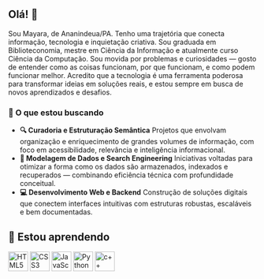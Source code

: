 ## Olá! 👋

Sou Mayara, de Ananindeua/PA. Tenho uma trajetória que conecta informação, tecnologia e inquietação criativa. Sou graduada em Biblioteconomia, mestre em Ciência da Informação e atualmente curso Ciência da Computação. Sou movida por problemas e curiosidades — gosto de entender como as coisas funcionam, por que funcionam, e como podem funcionar melhor. Acredito que a tecnologia é uma ferramenta poderosa para transformar ideias em soluções reais, e estou sempre em busca de novos aprendizados e desafios.

### 🤝 O que estou buscando

- **🔍 Curadoria e Estruturação Semântica**
Projetos que envolvam organização e enriquecimento de grandes volumes de informação, com foco em acessibilidade, relevância e inteligência informacional.
- **🧠 Modelagem de Dados e Search Engineering**
Iniciativas voltadas para otimizar a forma como os dados são armazenados, indexados e recuperados — combinando eficiência técnica com profundidade conceitual.
- **💻 Desenvolvimento Web e Backend**
Construção de soluções digitais que conectem interfaces intuitivas com estruturas robustas, escaláveis e bem documentadas.


## 🚀 Estou aprendendo

<p align="left">
  <img src="https://cdn.jsdelivr.net/gh/devicons/devicon@latest/icons/html5/html5-original.svg" width="40" height="40" alt="HTML5"/>
  <img src="https://cdn.jsdelivr.net/gh/devicons/devicon@latest/icons/css3/css3-original.svg" width="40" height="40" alt="CSS3"/>
  <img src="https://cdn.jsdelivr.net/gh/devicons/devicon@latest/icons/javascript/javascript-original.svg" width="40" height="40" alt="JavaScript"/>
  <img src="https://cdn.jsdelivr.net/gh/devicons/devicon@latest/icons/python/python-original.svg" width="40" height="40" alt="Python"/>
  <img src="https://cdn.jsdelivr.net/gh/devicons/devicon@latest/icons/cplusplus/cplusplus-original.svg" width="40" height="40" alt="c++"/>
</p>

